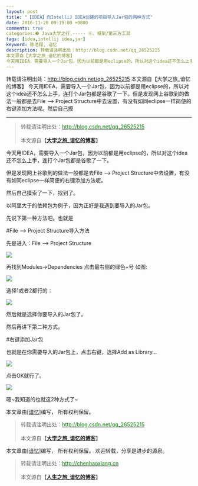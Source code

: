 ```yaml
---
layout: post
title: "【IDEA】向IntelliJ IDEA创建的项目导入Jar包的两种方式"
date: 2016-11-20 09:19:00 +0800
comments: true
categories:❷ Java大学之行,----- ⑥、框架/第三方工具
tags: [idea,intellij idea,jar]
keyword: 陈浩翔, 谙忆
description: 转载请注明出处：http://blog.csdn.net/qq_26525215
本文源自【大学之旅_谙忆的博客】
今天用IDEA，需要导入一个Jar包，因为以前都是用eclipse的，所以对这个idea还不怎么上手，连打个Jar包都是谷歌了一下。但是发现网上谷歌到的做法一般都是去File –> Project Structure中去设置，有没有如同eclipse一样简便的右键添加方法呢。然后自己摸 
---
```



转载请注明出处：http://blog.csdn.net/qq_26525215
本文源自【大学之旅_谙忆的博客】
今天用IDEA，需要导入一个Jar包，因为以前都是用eclipse的，所以对这个idea还不怎么上手，连打个Jar包都是谷歌了一下。但是发现网上谷歌到的做法一般都是去File –> Project Structure中去设置，有没有如同eclipse一样简便的右键添加方法呢。然后自己摸
<!-- more -->
----------

<blockquote cite='陈浩翔'>
<p background-color='#D3D3D3'>转载请注明出处：<a href='http://blog.csdn.net/qq_26525215'><font color="green">http://blog.csdn.net/qq_26525215</font></a><br><br>
本文源自<strong>【<a href='http://blog.csdn.net/qq_26525215' target='_blank'>大学之旅_谙忆的博客</a>】</strong></p>
</blockquote>

今天用IDEA，需要导入一个Jar包，因为以前都是用eclipse的，所以对这个idea还不怎么上手，连打个Jar包都是谷歌了一下。

但是发现网上谷歌到的做法一般都是去File –> Project Structure中去设置，有没有如同eclipse一样简便的右键添加方法呢。

然后自己摸索了一下，找到了。

以阿里大于的依赖包为例子，因为正好是我遇到要导入的Jar包。

先说下第一种方法吧。也就是

#File –> Project Structure导入方法

先是进入：File –> Project Structure

![](http://img.blog.csdn.net/20161120091128267)

再找到Modules->Dependencies
点击最右侧的绿色+号
如图:

![](http://img.blog.csdn.net/20161120091317312)

选择1或者2都行的：

![](http://img.blog.csdn.net/20161120091439735)

然后就是选择你要导入的Jar包了。

然后再讲下第二种方式。

#右键添加Jar包

也就是在你需要导入的Jar包上，点击右键，选择Add as Library...

![](http://img.blog.csdn.net/20161120091704629)

点击OK就行了。

![](http://img.blog.csdn.net/20161120091759801)

嗯~我知道的也就这2种方式了~

本文章由<a href="https://chenhaoxiang.github.io/">[谙忆]</a>编写， 所有权利保留。 
<blockquote cite='陈浩翔'>
<p background-color='#D3D3D3'>转载请注明出处：<a href='http://blog.csdn.net/qq_26525215'><font color="green">http://blog.csdn.net/qq_26525215</font></a><br><br>
本文源自<strong>【<a href='http://blog.csdn.net/qq_26525215' target='_blank'>大学之旅_谙忆的博客</a>】</strong></p>
</blockquote>



本文章由<a href="http://chenhaoxiang.cn/">[谙忆]</a>编写， 所有权利保留。 
欢迎转载，分享是进步的源泉。
<blockquote cite='陈浩翔'>
<p background-color='#D3D3D3'>转载请注明出处：<a href='http://chenhaoxiang.cn'><font color="green">http://chenhaoxiang.cn</font></a><br><br>
本文源自<strong>【<a href='http://chenhaoxiang.cn' target='_blank'>人生之旅_谙忆的博客</a>】</strong></p>
</blockquote>
